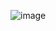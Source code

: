 ![image](https://user-images.githubusercontent.com/55327081/228528949-69fcd67e-1041-4f2a-8ea1-7e487af0e75f.png)
